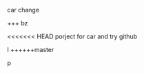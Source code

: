   
car  change 


+++   bz     

<<<<<<< HEAD
 porject  for  car  and  try github  



l   ++++++master

p